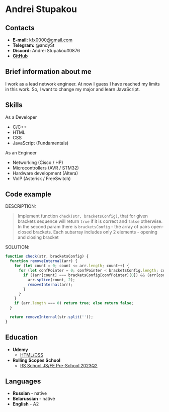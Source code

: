 # Andrei Stupakou

## Contacts
* **E-mail:** kfx0000@gmail.com
* **Telegram:** @andySt
* **Discord:** Andrei Stupakou#0876
* **[GitHub](https://github.com/kfx0000)**

## Brief information about me

I work as a lead network engineer. At now I guess I have reached my limits in this work. So, I want to change my major and learn JavaScript.

## Skills

As a Developer
* C/C++
* HTML
* CSS
* JavaScript (Fundamentals)

As an Engineer
* Networking (Cisco / HP)
* Microcontrollers (AVR / STM32)
* Hardware development (Altera)
* VoIP (Asterisk / FreeSwitch)

## Code example

DESCRIPTION:
>Implement function `check(str, bracketsConfig)`, that for given brackets sequence will return `true` if it is correct and `false` otherwise. <br>
> In the second param there is `bracketsConfig` - the array of pairs open-closed brackets. Each subarray includes only 2 elements - opening and closing bracket

SOLUTION:
```js
function check(str, bracketsConfig) {
  function removeInternal(arr) {
    for (let count = 0; count <= arr.length; count++) {
      for (let confPointer = 0; confPointer < bracketsConfig.length; confPointer++) {
        if ((arr[count] === bracketsConfig[confPointer][0]) && (arr[count + 1] === bracketsConfig[confPointer][1])) {
          arr.splice(count, 2);
          removeInternal(arr);
        }
      }
    }
    if (arr.length === 0) return true; else return false;
  }

  return removeInternal(str.split(''));
}
```

## Education
* **Udemy**
    * [HTML/CSS](https://www.udemy.com/course/webdeveloper/)
* **Rolling Scopes School**
    * [RS School JS/FE Pre-School 2023Q2](https://app.rs.school/certificate/z7cns0m5)

## Languages

* **Russian** - native
* **Belarussian** - native
* **English** - A2
